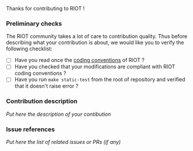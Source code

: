 Thanks for contributing to RIOT !

### Preliminary checks

The RIOT community takes a lot of care to contribution quality.
Thus before describing what your contribution is about, we would like you to
verify the following checklist:
- [ ] Have you read once the
[coding conventions](https://github.com/RIOT-OS/RIOT/wiki/Coding-conventions)
of RIOT ?
- [ ] Have you checked that your modifications are compliant with RIOT coding
conventions ?
- [ ] Have you run `make static-test` from the root of repository and verified
that it doesn't raise error ?

### Contribution description

_Put here the description of your contibution_

### Issue references

_Put here the list of related issues or PRs (if any)_
